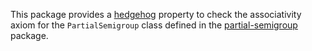 This package provides a [hedgehog] property to check the associativity axiom for
the `PartialSemigroup` class defined in the [partial-semigroup] package.

  [hedgehog]: https://hackage.haskell.org/package/hedgehog

  [partial-semigroup]: https://hackage.haskell.org/package/partial-semigroup
